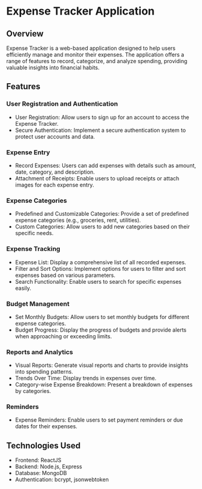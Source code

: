 # Expense Tracker Application

## Overview
Expense Tracker is a web-based application designed to help users efficiently manage and monitor their expenses. The application offers a range of features to record, categorize, and analyze spending, providing valuable insights into financial habits.

## Features
### User Registration and Authentication
* User Registration: Allow users to sign up for an account to access the Expense Tracker.
* Secure Authentication: Implement a secure authentication system to protect user accounts and data.

### Expense Entry
* Record Expenses: Users can add expenses with details such as amount, date, category, and description.
* Attachment of Receipts: Enable users to upload receipts or attach images for each expense entry.

### Expense Categories
* Predefined and Customizable Categories: Provide a set of predefined expense categories (e.g., groceries, rent, utilities).
* Custom Categories: Allow users to add new categories based on their specific needs.

### Expense Tracking
* Expense List: Display a comprehensive list of all recorded expenses.
* Filter and Sort Options: Implement options for users to filter and sort expenses based on various parameters.
* Search Functionality: Enable users to search for specific expenses easily.

### Budget Management
* Set Monthly Budgets: Allow users to set monthly budgets for different expense categories.
* Budget Progress: Display the progress of budgets and provide alerts when approaching or exceeding limits.

### Reports and Analytics
* Visual Reports: Generate visual reports and charts to provide insights into spending patterns.
* Trends Over Time: Display trends in expenses over time.
* Category-wise Expense Breakdown: Present a breakdown of expenses by categories.

### Reminders
* Expense Reminders: Enable users to set payment reminders or due dates for their expenses.

## Technologies Used
* Frontend: ReactJS
* Backend: Node.js, Express
* Database: MongoDB
* Authentication: bcrypt, jsonwebtoken